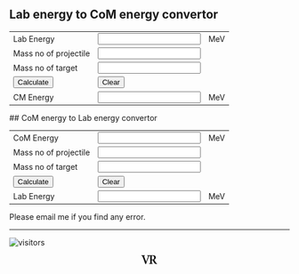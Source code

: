 ## Lab energy to CoM energy convertor
<form Name="calc1">
<table id="calc">
<tr>
<td colspan=1>Lab Energy</td>
<td colspan=1><input id="btn" name="displayLabEnergy" onkeypress="return event.charCode >= 42 && event.charCode <= 57" type="text"></td>
<td colspan=1>MeV</td>
</tr>
<tr>
<td colspan=1>Mass no of projectile</td>
<td colspan=1><input id="btn" name="displayAproj" onkeypress="return event.charCode >= 42 && event.charCode <= 57" type="text"></td>
</tr>
<tr>
<td colspan=1>Mass no of target</td>
<td colspan=1><input id="btn" name="displayAtarget" onkeypress="return event.charCode >= 42 && event.charCode <= 57" type="text"></td>
</tr>
<tr>
<td colspan=1><input id="btn" type=button value="Calculate" OnClick="calc1.displayCMEnergy.value = (1.0*calc1.displayLabEnergy.value*calc1.displayAtarget.value/(1.0*calc1.displayAproj.value+1.0*calc1.displayAtarget.value)).toPrecision(6)"></td>
<td colspan=2><input id="btn" type=button value="Clear" OnClick="calc1.displayLabEnergy.value=' ',calc1.displayAproj.value=' ',calc1.displayAtarget.value=' ', calc1.displayCMEnergy.value=' '"></td>
</tr>
<tr>
<td colspan=1>CM Energy</td>
<td colspan=1><input id="btn" name="displayCMEnergy" onkeypress="return event.charCode >= 42 && event.charCode <= 57" type="text"></td>
<td colspan=1>MeV</td>
</tr>
</table>
</form>
## CoM energy to Lab energy convertor
<form Name="calc2">
<table id="calc">
<tr>
<td colspan=1>CoM Energy</td>
<td colspan=1><input id="btn" name="displayCMEnergy" onkeypress="return event.charCode >= 42 && event.charCode <= 57" type="text"></td>
<td colspan=1>MeV</td>
</tr>
<tr>
<td colspan=1>Mass no of projectile</td>
<td colspan=1><input id="btn" name="displayAproj" onkeypress="return event.charCode >= 42 && event.charCode <= 57" type="text"></td>
</tr>
<tr>
<td colspan=1>Mass no of target</td>
<td colspan=1><input id="btn" name="displayAtarget" onkeypress="return event.charCode >= 42 && event.charCode <= 57" type="text"></td>
</tr>
<tr>
<td colspan=1><input id="btn" type=button value="Calculate" OnClick="calc2.displayLabEnergy.value = (1.0*calc2.displayCMEnergy.value*(1.0*calc2.displayAproj.value+1.0*calc2.displayAtarget.value)/(1.0*calc2.displayAtarget.value)).toPrecision(6)"></td>
<td colspan=2><input id="btn" type=button value="Clear" OnClick="calc2.displayLabEnergy.value=' ',calc2.displayAproj.value=' ',calc2.displayAtarget.value=' ', calc2.displayCMEnergy.value=' '"></td>
</tr>
<tr>
<td colspan=1>Lab Energy</td>
<td colspan=1><input id="btn" name="displayLabEnergy" onkeypress="return event.charCode >= 42 && event.charCode <= 57" type="text"></td>
<td colspan=1>MeV</td>
</tr>
</table>
</form>

Please email me if you find any error.

---
![visitors](https://visitor-badge.glitch.me/badge?page_id=rangavirender.site.labtocmcal)

<p align="center">
<img src="logo_v1.png" width="30">
</p>
